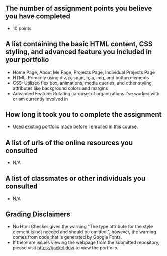 ## The number of assignment points you believe you have completed

- 10 points

## A list containing the basic HTML content, CSS styling, and advanced feature you included in your portfolio

- Home Page, About Me Page, Projects Page, Individual Projects Page
- HTML: Primarily using div, p, span, h, a, img, and button elements
- CSS: Utilized flex box, animations, media queries, and other styling attributes like background colors and margins
- Advanced Feature: Rotating carousel of organizations I've worked with or am currently involved in


## How long it took you to complete the assignment

- Used existing portfolio made before I enrolled in this course.

## A list of urls of the online resources you consulted

- N/A

## A list of classmates or other individuals you consulted

- N/A

## Grading Disclaimers

- Nu Html Checker gives the warning "The type attribute for the style element is not needed and should be omitted.", however, the warning comes from code that is generated by Google Fonts.
- If there are issues viewing the webpage from the submitted repository, please visit https://jackel.dev/ to view the portfolio.
  
